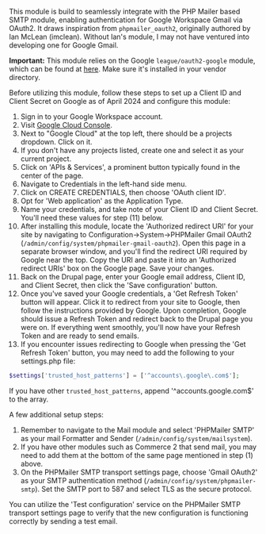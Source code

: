 This module is build to seamlessly integrate with the PHP Mailer based SMTP module, enabling authentication for Google Workspace Gmail via OAuth2. It draws inspiration from `phpmailer_oauth2`, originally authored by Ian McLean (imclean). Without Ian's module, I may not have ventured into developing one for Google Gmail.

**Important:** This module relies on the Google `league/oauth2-google` module, which can be found at [here](https://oauth2-client.thephpleague.com/providers/league/). Make sure it's installed in your vendor directory.

Before utilizing this module, follow these steps to set up a Client ID and Client Secret on Google as of April 2024 and configure this module:

1. Sign in to your Google Workspace account.
2. Visit [Google Cloud Console](https://console.cloud.google.com/).
3. Next to "Google Cloud" at the top left, there should be a projects dropdown. Click on it.
4. If you don't have any projects listed, create one and select it as your current project.
5. Click on 'APIs & Services', a prominent button typically found in the center of the page.
6. Navigate to Credentials in the left-hand side menu.
7. Click on CREATE CREDENTIALS, then choose 'OAuth client ID'.
8. Opt for 'Web application' as the Application Type.
9. Name your credentials, and take note of your Client ID and Client Secret. You'll need these values for step (11) below.
10. After installing this module, locate the 'Authorized redirect URI' for your site by navigating to Configuration->System->PHPMailer Gmail OAuth2 (`/admin/config/system/phpmailer-gmail-oauth2`). Open this page in a separate browser window, and you'll find the redirect URI required by Google near the top. Copy the URI and paste it into an 'Authorized redirect URIs' box on the Google page. Save your changes.
11. Back on the Drupal page, enter your Google email address, Client ID, and Client Secret, then click the 'Save configuration' button.
12. Once you've saved your Google credentials, a 'Get Refresh Token' button will appear. Click it to redirect from your site to Google, then follow the instructions provided by Google. Upon completion, Google should issue a Refresh Token and redirect back to the Drupal page you were on. If everything went smoothly, you'll now have your Refresh Token and are ready to send emails.
13. If you encounter issues redirecting to Google when pressing the 'Get Refresh Token' button, you may need to add the following to your settings.php file:

```php
$settings['trusted_host_patterns'] = ['^accounts\.google\.com$'];
```

If you have other `trusted_host_patterns`, append '^accounts\.google\.com$' to the array.

A few additional setup steps:

1. Remember to navigate to the Mail module and select 'PHPMailer SMTP' as your mail Formatter and Sender (`/admin/config/system/mailsystem`).
2. If you have other modules such as Commerce 2 that send mail, you may need to add them at the bottom of the same page mentioned in step (1) above.
3. On the PHPMailer SMTP transport settings page, choose 'Gmail OAuth2' as your SMTP authentication method (`/admin/config/system/phpmailer-smtp`). Set the SMTP port to 587 and select TLS as the secure protocol.

You can utilize the 'Test configuration' service on the PHPMailer SMTP transport settings page to verify that the new configuration is functioning correctly by sending a test email.